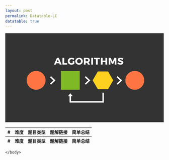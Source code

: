 ```yaml
---
layout: post
permalink: Datatable-LC
datatable: true
---
```

![](/assets/img/blogs/2100-01-01/algorithms.png)

<html lang="zh">
    <head>
        <meta charset="utf-8" />
        <title>LC DataTables</title>
        <!--样式-->
        <link rel="stylesheet" type="text/css" href="/assets/css/jquery.dataTables.css">
        <!-- jQuery -->
        <script type="text/javascript" charset="utf8" src="/assets/js/jquery.min.js"></script>
        <!-- DataTables -->
        <script type="text/javascript" charset="utf8" src="/assets/js/jquery.dataTables.js"></script>
        <script type="text/javascript">
            $(document).ready(function() {
                var payload = [
                    ["lc0001", "E", "Array", "Two Sum", "HashMap"],
                    ["lc0002", "E", "LinkedList", "Add Two Numbers", ""],
                    ["lc0003", "M", "String", "Longest Substring without Repeating Characters", "滑动窗口"],
                    ["lc0004", "M", "Array", "Median of Two Sorted Arrays", ""],
                    ["lc0005", "M", "String", "Longest Palindromic Substring", ""],
                    ["lc0006", "M", "String", "ZigZag Conversion", ""],
                    ["lc0007", "M", "Math", "Reverse Integer", ""],
                    ["lc0008", "M", "String", "String to Integer\(atoi\)", ""],
                    ["lc0009", "M", "Math", "Palindrome Number", ""],
                    ["lc0010", "M", "String", "Regular Expression Matching", ""],
                    ["lc0011", "M", "Array", "Container With Most Water", ""],
                    ["lc0012", "M", "String", "Integer to Roman", ""],
                    ["lc0013", "M", "String", "Roman to Integer", ""],
                    ["lc0014", "M", "String", "Longest Common Prefix", ""],
                    ["lc0015", "M", "Array", "3Sum", ""],
                    ["lc0016", "M", "Array", "3Sum Closest", ""],
                    ["lc0017", "M", "String", "Letter Combinations of a Phone Number", ""],
                    ["lc0018", "M", "Array", "4Sum", ""],
                    ["lc0019", "M", "LinkedList", "Remove Nth Node From End of List", ""],
                    ["lc0020", "M", "Stack", "Valid Parentheses", ""],
                    ["lc0021", "M", "LinkedList", "Merge Two Sorted Lists", ""],
                    ["lc0022", "M", "String", "Generate Parentheses", ""],
                    ["lc0023", "M", "LinkedList", "Merge k Sorted Lists", ""],
                    ["lc0024", "M", "LinkedList", "Swap Nodes in Pairs", ""],
                    ["lc0025", "M", "LinkedList", "Reverse Nodes in k-Group", ""],
                    ["lc0026", "M", "Array", "Remove Duplicates from Sorted Array", ""],
                    ["lc0027", "M", "Array", "Remove Element", ""],
                    ["lc0028", "M", "String", "Implement substr", ""],
                    ["lc0029", "M", "Bit Manipulation", "Divide Two Integers", ""],
                    ["lc0030", "M", "Two Pointers", "Substring with Concatenation of All Words", "找出字符串中所有给的words的起始index"],
                    ["lc0031", "M", "Array", "Next Permutation", ""],
                    ["lc0032", "H", "DP, Stack", "Longest Valid Parentheses", ""],
                    ["lc0033", "M", "Array", "Search in Rotated Sorted Array", ""],
                    ["lc0034", "M", "Array", "Find First and Last Position of Element in Sorted Array \(Search for a Range\)", ""],
                    ["lc0035", "M", "Array", "Search Insertion Position", ""],
                    ["lc0036", "M", "Array", "Valid Sudoku", ""],
                    ["lc0037", "M", "Backtracking", "Sudoku Solver", ""],
                    ["lc0038", "M", "String", "Count and Say", ""],
                    ["lc0039", "M", "Backtracking", "Combination Sum", ""],
                    ["lc0040", "M", "Backtracking", "Combination Sum II", ""],
                    ["lc0041", "M", "Array", "First Missing Positive", ""],
                    ["lc0042", "M", "Stack", "Trapping Rain Water", ""],
                    ["lc0043", "M", "String", "Multiply Strings", ""],
                    ["lc0044", "H", "DP", "Wildcard Matching", "二维DP"],
                    ["lc0045", "M", "DP, Greedy", "Jump Game II", ""],
                    ["lc0046", "M", "Backtracking", "Permutations", ""],
                    ["lc0047", "M", "Backtracking", "Permutations II", ""],
                    ["lc0048", "M", "Array", "Rotate Image", ""],
                    ["lc0049", "M", "String", "Group Anagrams", ""],
                    ["lc0050", "M", "Binary Search", "Power\(x, n\)", ""],
                    ["lc0051", "M", "Backtracking", "N-Queens", ""],
                    ["lc0052", "H", "Backtracking", "N-Queens II", ""],
                    ["lc0053", "M", "Array", "Maximum Subarray", ""],
                    ["lc0054", "M", "Array", "Spiral Matrix", ""],
                    ["lc0055", "M", "DP, Greedy", "Jump Game", ""],
                    ["lc0056", "M", "Sorting", "Merge Intervals", ""],
                    ["lc0057", "M", "Greedy", "Insert Interval", ""],
                    ["lc0058", "E", "String", "Length of Last Word", ""],
                    ["lc0059", "M", "Array", "Spiral Matrix II", ""],
                    ["lc0060", "H", "Math", "Permutation Sequence", ""],
                    ["lc0061", "M", "LinkedList", "Rotate List", ""],
                    ["lc0062", "M", "DP", "Unique Path", ""],
                    ["lc0063", "M", "DP", "Unique Path II", ""],
                    ["lc0064", "M", "DP", "Minimum Path Sum", ""],
                    ["lc0065", "M", "String", "Valid Number", ""],
                    ["lc0066", "M", "Array", "Plus One", ""],
                    ["lc0067", "M", "String", "Add Binary", ""],
                    ["lc0068", "H", "String", "Text Justification", "分首行末行和普通行模拟"],
                    ["lc0069", "M", "Binary Search", "Sqrt\(x\)", ""],
                    ["lc0070", "M", "DP", "Climb Stairs", ""],
                    ["lc0071", "M", "Stack", "Simplify Path", ""],
                    ["lc0072", "M", "DP", "Edit Distance", ""],
                    ["lc0073", "M", "Array", "Set Matrix Zeroes", ""],
                    ["lc0074", "M", "Array", "Search a 2D Matrix", ""],
                    ["lc0075", "M", "", "**75 Sort Colors**", ""],
                    ["lc0076", "M", "Two Pointers", "Minimum Window Substring", ""],
                    ["lc0077", "M", "Backtracking", "Combinations", ""],
                    ["lc0078", "M", "Backtracking", "Subsets", ""],
                    ["lc0079", "M", "Backtracking", "Word Search", ""],
                    ["lc0080", "M", "Array", "Remove Duplicates from Sorted Array II", "跟26比，允许元素最多出现两次"],
                    ["lc0081", "M", "Array", "Search in Rotated Sorted Array II", ""],
                    ["lc0082", "M", "LinkedList", "Remove Duplicates from Sorted List II", ""],
                    ["lc0083", "M", "LinkedList", "Remove Duplicates from Sorted List", ""],
                    ["lc0084", "M", "Array", "Largest Rectangle in Histogram", ""],
                    ["lc0085", "M", "Array", "Maximum Rectangle", ""],
                    ["lc0086", "M", "LinkedList", "Partition List", ""],
                    ["lc0087", "H", "String, DP", "Scramble String", ""],
                    ["lc0088", "M", "Array", "Merge Sorted Array", ""],
                    ["lc0089", "M", "Backtracking", "Gray Code", ""],
                    ["lc0090", "M", "Backtracking", "Subsets II", ""],
                    ["lc0091", "M", "DP", "Decode Ways", ""],
                    ["lc0092", "M", "LinkedList", "Reverse Linked List II", ""],
                    ["lc0093", "M", "Backtracking", "Restore IP Addresses", ""],
                    ["lc0094", "M", "Tree", "Binary Tree Inorder Traversal", ""],
                    ["lc0095", "M", "Tree", "Unique Binary Search Trees II", ""],
                    ["lc0096", "M", "DP, Tree", "Unique Binary Search Trees", "卡塔兰数的DP，两半截相乘的累加"],
                    ["lc0097", "M", "String, DP", "Interleaving String", ""],
                    ["lc0098", "M", "DFS, Tree", "Validate Binary Search Tree", ""],
                    ["lc0099", "M", "Tree", "Recover Binary Search Tree", ""],
                    ["lc0100", "M", "Tree", "Same Tree", ""],
                    ["lc0101", "M", "Tree", "Symmetric Tree", ""],
                    ["lc0102", "M", "Tree", "Binary Tree Level Order Traversal", ""],
                    ["lc0103", "M", "Tree", "Binary Tree Zigzag Level Order Traversal", ""],
                    ["lc0104", "M", "Tree", "Maximum Depth of Binary Tree", ""],
                    ["lc0105", "M", "Tree", "Construct Binary Tree from Preorder and Inorder Traversal", ""],
                    ["lc0106", "M", "Tree", "Construct Binary Tree from Inorder and Postorder Traversal", ""],
                    ["lc0107", "M", "Tree", "Binary Tree Level Order Traversal II", ""],
                    ["lc0108", "M", "Tree", "Convert Sorted Array to Binary Search Tree", ""],
                    ["lc0109", "M", "Tree", "Convert Sorted List to Binary Search Tree", ""],
                    ["lc0110", "M", "Tree", "Balanced Binary Tree", ""],
                    ["lc0111", "M", "Tree", "Minimum Depth of Binary Tree", ""],
                    ["lc0112", "M", "Tree", "Path Sum ", ""],
                    ["lc0113", "M", "Tree", "Path Sum II", ""],
                    ["lc0114", "M", "Tree", "Flatten Binary Tree to Linked List", ""],
                    ["lc0115", "H", "DP", "Distinct Subsequences", ""],
                    ["lc0116", "M", "Tree", "Populating Next Right Pointers in Each Node", "完美二叉树"],
                    ["lc0117", "M", "Tree", "Populating Next Right Pointers in Each Node II", "不一定是完美二叉树"],
                    ["lc0118", "M", "Array", "Pascal's Triangle", ""],
                    ["lc0119", "M", "Array", "Pascal's Triangle II", ""],
                    ["lc0120", "M", "DP", "Triangle", ""],
                    ["lc0121", "M", "DP", "Best Time to Buy and Sell Stock", ""],
                    ["lc0122", "M", "DP", "Best Time to Buy and Sell Stock II", "维护两个变量，一个买一个卖，比较谁大"],
                    ["lc0123", "M", "DP", "Best Time to Buy and Sell Stock III", ""],
                    ["lc0124", "M", "Tree", "Binary Tree Maximum Path Sum", "任意起始和终止位置"],
                    ["lc0125", "M", "Two Pointers", "Valid Palindrome", ""],
                    ["lc0126", "H", "BFS", "Word Ladder II", "单向或双向BFS"],
                    ["lc0127", "M", "BFS", "Word Ladder", ""],
                    ["lc0128", "M", "Array", "Longest Consecutive Sequence", ""],
                    ["lc0129", "M", "Tree", "Sum Root to Leaf Numbers", "正常前序"],
                    ["lc0130", "M", "DFS", "Surrounded Regions", ""],
                    ["lc0131", "M", "DP", "Palindrome Partitioning", ""],
                    ["lc0132", "M", "DP", "Palindrome Partitioning II", ""],
                    ["lc0133", "M", "Graph", "Clone Graph", ""],
                    ["lc0134", "M", "Greedy", "Gas Station", ""],
                    ["lc0135", "M", "Greedy", "Candy", ""],
                    ["lc0136", "M", "Bit Manipulation", "Single Number", ""],
                    ["lc0137", "M", "Bit Manipulation", "Single Number II", ""],
                    ["lc0138", "M", "LinkedList", "Copy List with Random Pointer", ""],
                    ["lc0139", "M", "DP", "Word Break", ""],
                    ["lc0140", "M", "DP", "Word Break II", ""],
                    ["lc0141", "M", "LinkedList", "Linked List Cycle", ""],
                    ["lc0142", "M", "LinkedList", "Linked List Cycle II", ""],
                    ["lc0143", "M", "LinkedList", "Reorder List", ""],
                    ["lc0144", "M", "Tree", "Binary Tree Preorder Traversal", ""],
                    ["lc0145", "M", "Tree", "Binary Tree Postorder Traversal", ""],
                    ["lc0146", "M", "Design", "LRU Cache", "1. Hashmap + Double Linkedlist 2. LinkedHashMap"],
                    ["lc0147", "M", "LinkedList", "Insertion Sort List", ""],
                    ["lc0148", "M", "LinkedList", "Sort List", ""],
                    ["lc0149", "H", "Math", "Max Point On a Line", ""],
                    ["lc0150", "M", "Stack", "Evaluate Reverse Polish Notation", ""],
                    ["lc0151", "M", "String", "Reverse Words in a String", ""],
                    ["lc0152", "M", "Array", "Maximum Product Subarray", ""],
                    ["lc0153", "M", "Array", "Find Minimum in Rotated Sorted Array", ""],
                    ["lc0154", "M", "Array", "Find Minimum in Rotated Sorted Array II", ""],
                    ["lc0155", "M", "Stack", "Min Stack", ""],
                    ["lc0156", "M", "Tree", "Binary Tree Upside Down", ""],
                    ["lc0157", "E", "Design", "Read N Characters Given Read4", ""],
                    ["lc0158", "H", "Design", "Read N Characters Given Read4 II - Call multiple times", ""],
                    ["lc0159", "M", "Two Pointers", "Longest Substring with At Most Two Distinct Characters", ""],
                    ["lc0160", "M", "LinkedList", "Intersection of Two Linked Lists", ""],
                    ["lc0161", "M", "String", "One Edit Distance", ""],
                    ["lc0162", "M", "Array", "Find Peak Element", ""],
                    ["lc0163", "E", "Array", "Missing Ranges", ""],
                    ["lc0164", "M", "Array", "Maximum Gap", "非排序数组两个相近元素的最大差值，桶排序"],
                    ["lc0165", "M", "String", "Compare Version Number", ""],
                    ["lc0166", "M", "Math, String", "Fraction to Recurring Decimal", ""],
                    ["lc0167", "M", "Array", "2Sum II - Input Array is Sorted", ""],
                    ["lc0168", "E", "String", "Excel Sheet Column Title", ""],
                    ["lc0169", "M", "Array", "Majority Element", ""],
                    ["lc0170", "M", "Array", "2Sum III - Data Structure Design", ""],
                    ["lc0171", "M", "Math", "Excel Sheet Column Number", ""],
                    ["lc0172", "M", "Math", "Factorial Trailing Zeros", ""],
                    ["lc0173", "M", "Tree", "Binary Search Tree Iterator", ""],
                    ["lc0174", "H", "DFS", "Dungeon Game", ""],
                    ["lc0175", "E", "SQL", "Combine Two Tables", ""],
                    ["lc0176", "M", "SQL", "Second Highest Salary", ""],
                    ["lc0177", "M", "SQL", "Nth Highest Salary", ""],
                    ["lc0178", "M", "SQL", "Rank Score", ""],
                    ["lc0179", "M", "String, Greedy", "Largest Number", "给一正整数数组，拼接出最大的数字"],
                    ["lc0180", "M", "SQL", "Consecutive Numbers", ""],
                    ["lc0181", "E", "SQL", "Employees Earning More Than Their Managers", ""],
                    ["lc0182", "E", "SQL", "Duplicate Emails", ""],
                    ["lc0183", "E", "SQL", "Customers Who Never Order", ""],
                    ["lc0184", "M", "SQL", "Department Highest Salary", ""],
                    ["lc0185", "H", "SQL", "Department Top 3 Salaries", ""],
                    ["lc0186", "M", "String", "Reverse Words in a String II", ""],
                    ["lc0187", "H", "Bit Manipulation", "Repeated DNA Sequence", ""],
                    ["lc0188", "M", "DP", "Best Time to Buy and Sell Stock IV", ""],
                    ["lc0189", "M", "Array", "Rotate Array", ""],
                    ["lc0190", "M", "Bit Manipulation", "Reverse Bits", ""],
                    ["lc0191", "M", "Bit Manipulation", "Number of 1 Bits", ""],
                    ["lc0192", "M", "Shell", "Word Frequency", ""],
                    ["lc0193", "E", "Shell", "Valid Phone Numbers", ""],
                    ["lc0194", "M", "Shell", "Transpose File", ""],
                    ["lc0195", "E", "Shell", "Tenth Line", ""],
                    ["lc0196", "E", "SQL", "Delete Duplicate Emails", ""],
                    ["lc0197", "E", "SQL", "Rising Temperature\n", ""],
                    ["lc0198", "M", "DP", "House Robber", ""],
                    ["lc0199", "M", "Tree, BFS", "Binary Tree Right Side View", ""],
                    ["lc0200", "M", "DFS, BFS, Union Find", "Number of Islands", ""],
                    ["lc0201", "M", "Bit Manipulation", "Bitwise AND of Numbers Range", ""],
                    ["lc0202", "M", "Hashtable", "Happy Number", ""],
                    ["lc0203", "M", "LinkedList", "Remove Linked List Elements", ""],
                    ["lc0204", "M", "Math", "Count Primes", ""],
                    ["lc0205", "M", "Hashtable", "Isomorphic Strings", ""],
                    ["lc0206", "M", "LinkedList", "Reverse Linked List", ""],
                    ["lc0207", "M", "Graph", "Course Schedule", ""],
                    ["lc0208", "M", "Trie", "Implement Trie \(Prefix Tree\)", ""],
                    ["lc0209", "M", "Sliding Window", "Minimize Size SubArray Sum", ""],
                    ["lc0210", "M", "Graph", "Course Schedule II", ""],
                    ["lc0211", "M", "Trie", "Design Add and Search Words Data Structure", ""],
                    ["lc0212", "M", "Trie", "Word Search II", ""],
                    ["lc0213", "M", "DP", "House Robber II", ""],
                    ["lc0214", "H", "String", "Shortest Palindrome", "添加字符使原字符是回文"],
                    ["lc0215", "M", "Divide and Conquer", "Kth Largest Element in an Array", ""],
                    ["lc0217", "E", "Array", "Contains Duplicate", ""],
                    ["lc0218", "M", "Sweep Line", "The Skyline Problem", ""],
                    ["lc0219", "M", "Array", "Contains Duplicate II", ""],
                    ["lc0221", "M", "DP", "Maximal Square", "01矩阵中找1组成的最大正方形"],
                    ["lc0222", "M", "Tree", "Count Complete Tree Nodes", ""],
                    ["lc0223", "M", "Math", "Rectangle Area", ""],
                    ["lc0224", "M", "Stack", "Basic Calculator", "只有加减和括号"],
                    ["lc0225", "M", "Queue", "Implement Stack using Queues", ""],
                    ["lc0226", "M", "Tree", "Invert Binary Tree", ""],
                    ["lc0227", "M", "String", "Basic Calculator II", "有加减乘除但没括号"],
                    ["lc0228", "M", "Array", "Summary Ranges", ""],
                    ["lc0229", "M", "Array", "Majority Element II", ""],
                    ["lc0230", "M", "Tree", "Kth Smallest Element in BST", ""],
                    ["lc0231", "M", "Bit Manipulation", "Power of Two", ""],
                    ["lc0232", "M", "Stack", "Implement Queue using Stacks", ""],
                    ["lc0233", "H", "Math", "Number of Digit One", ""],
                    ["lc0234", "M", "LinkedList", "Palindrome Linked List", ""],
                    ["lc0235", "M", "Tree", "Lowest Common Ancestor of a Binary Search Tree", ""],
                    ["lc0236", "M", "Tree", "Lowest Common Ancestor of Binary Tree", ""],
                    ["lc0237", "E", "LinkedList", "Delete Note in a Linked List", ""],
                    ["lc0238", "M", "Array", "Product of Array Except Self", ""],
                    ["lc0239", "M", "Heap", "Sliding Window Maximum", ""],
                    ["lc0240", "M", "Array", "Search a 2D Matrix II", ""],
                    ["lc0241", "M", "Divide and Conquer", "Different Ways to Add Parentheses", ""],
                    ["lc0242", "M", "Hashtable", "Valid Anagram", ""],
                    ["lc0243", "E", "Hashtable", "Shortest Word Distance", ""],
                    ["lc0244", "M", "Hashtable", "Shortest Word Distance II $", ""],
                    ["lc0250", "M", "Tree", "Count Univalue Subtrees", ""],
                    ["lc0251", "M", "Design", "Flatten 2D Vector", ""],
                    ["lc0252", "M", "", "Meeting Rooms", ""],
                    ["lc0253", "M", "", "Meeting Rooms II", ""],
                    ["lc0256", "M", "DP", "Paint House", "三种颜色，求最小价格"],
                    ["lc0257", "M", "Tree", "Binary Tree Paths", ""],
                    ["lc0258", "M", "Math", "Add Digits", ""],
                    ["lc0259", "M", "Array", "3Sum Smaller", ""],
                    ["lc0260", "M", "Bit Manipulation", "Single Number III", ""],
                    ["lc0261", "M", "DFS, BFS, UF", "Graph Valid Tree Medium", "判断图是不是树"],
                    ["lc0263", "M", "Math", "Ugly Number", ""],
                    ["lc0264", "M", "Math", "Ugly Number II", ""],
                    ["lc0265", "H", "DP", "Paint House II", "k种颜色，求最小价格"],
                    ["lc0266", "E", "String", "Palindrome Permutation", ""],
                    ["lc0268", "M", "Bit Manipulation", "Missing Number", "1到n之间，非排序，缺失的数"],
                    ["lc0269", "M", "Graph", "Alien Dictionary", ""],
                    ["lc0270", "E", "Tree", "Closest Binary Search Tree Value", ""],
                    ["lc0271", "M", "String", "Encode and Decode Strings", ""],
                    ["lc0272", "M", "Tree", "Closest Binary Search Tree Value II", ""],
                    ["lc0273", "M", "String", "Integer to English Words", ""],
                    ["lc0274", "M", "", "H-Index", ""],
                    ["lc0275", "M", "", "H-Index II", ""],
                    ["lc0277", "M", "Graph", "Find the Celebrity", ""],
                    ["lc0278", "E", "Binary Search", "First Bad Version", ""],
                    ["lc0279", "M", "DP", "Perfect Squares", ""],
                    ["lc0280", "M", "", "**280 Wiggle Sort**", ""],
                    ["lc0282", "M", "Backtracking", "Expression Add Operators", ""],
                    ["lc0283", "M", "Array", "Move Zeroes", ""],
                    ["lc0284", "M", "Design", "Peeking Iterator", ""],
                    ["lc0285", "M", "Tree", "Inorder Successor in BST", "这道题输入是root，510则是给个node"],
                    ["lc0287", "M", "Array", "Find the Duplicate Number", ""],
                    ["lc0289", "M", "Array", "Game of Life", ""],
                    ["lc0290", "M", "Hashtable", "Word Pattern", ""],
                    ["lc0295", "M", "Heap", "Find Median from Data Stream", ""],
                    ["lc0296", "H", "BFS", "Best Meeting Point", "选择排序"],
                    ["lc0297", "M", "Tree", "Serialize and Deserialize Binary Tree", ""],
                    ["lc0298", "M", "Tree", "Binary Tree Longest Consecutive Sequence", ""],
                    ["lc0299", "M", "Hashtable", "Bulls and Cows", ""],
                    ["lc0300", "M", "DP", "Longest Increasing Subsequence", ""],
                    ["lc0301", "M", "BFS", "Remove Invalid Parentheses", ""],
                    ["lc0303", "M", "Design", "Range Sum Query - Immutable", "prefix sum"],
                    ["lc0304", "M", "DP, Design", "Range Sum Query 2D - Immutable", "DP + prefix sum"],
                    ["lc0305", "M", "DFS", "Number of Islands II", ""],
                    ["lc0306", "M", "Backtracking", "Additive Number", ""],
                    ["lc0307", "M", "Design", "Range Sum Query - Mutable", ""],
                    ["lc0308", "H", "Design", "Range Sum Query 2D - Mutable", "线段树, Binary Indexed Tree"],
                    ["lc0309", "M", "DP", "Best Time to Buy and Sell Stock with Cooldown", ""],
                    ["lc0310", "M", "Tree", "Minimum Height Trees", "BFS"],
                    ["lc0311", "M", "Array", "Sparse Matrix Multiplication", "两个稀疏矩阵相乘"],
                    ["lc0312", "M", "DP", "Burst Balloons", ""],
                    ["lc0313", "M", "Math", "Super Ugly Number", ""],
                    ["lc0314", "M", "Tree", "Binary Tree Vertical Order Traversal $", "BFS"],
                    ["lc0315", "M", "Segment Tree", "Count of Smaller Numbers After Self", ""],
                    ["lc0316", "M", "String", "Remove Duplicate Letters", ""],
                    ["lc0317", "H", "BFS", "Remove Duplicate Letters", "每栋楼做BFS"],
                    ["lc0318", "M", "Array, Bit Manipulation", "Maximum Product of Word Lengths", ""],
                    ["lc0319", "M", "Math", "Bulb Switcher", ""],
                    ["lc0322", "M", "DP", "Coin Change", ""],
                    ["lc0323", "M", "DFS", "Number of Connected Components in an Undirected Graph", ""],
                    ["lc0325", "M", "Hashtable", "Maximum Size Subarray Sum Equals k", ""],
                    ["lc0328", "M", "LinkedList", "Odd Even Linked List", ""],
                    ["lc0329", "M", "DP", "Longest Increasing Path in a Matrix", ""],
                    ["lc0332", "H", "DFS", "Reconstruct Itinerary", ""],
                    ["lc0336", "M", "Hashtable", "Palindrome Pairs", ""],
                    ["lc0337", "M", "Tree, DFS", "House Robber III", "二叉树的抢劫房子，root是入口"],
                    ["lc0338", "M", "DP", "Counting Bits", ""],
                    ["lc0339", "M", "DFS", "Nested List Weight Sum", ""],
                    ["lc0340", "M", "Hashtable", "Longest Substring with At Most K Distinct Characters", "Sliding Window"],
                    ["lc0341", "M", "Stack", "Flatten Nested List Iterator", ""],
                    ["lc0343", "M", "DP", "Integer Break", ""],
                    ["lc0344", "M", "String", "Reverse String", ""],
                    ["lc0345", "M", "String", "Reverse Vowels of a String", ""],
                    ["lc0346", "M", "Queue", "Moving Average from Data Stream", ""],
                    ["lc0347", "M", "Hashtable", "Top K Frequent Elements", ""],
                    ["lc0348", "M", "Design", "Design Tic-Tac-Toe", ""],
                    ["lc0349", "M", "Hashtable", "Intersection of Two Arrays", ""],
                    ["lc0350", "M", "Hashtable", "Intersection of Two Arrays II", ""],
                    ["lc0352", "H", "Hashtable", "Data Stream as Disjoint Intervals", ""],
                    ["lc0355", "M", "Design", "Design Twitter", ""],
                    ["lc0358", "H", "String, Greedy", "Rearrange String k Distance Apart", ""],
                    ["lc0359", "E", "Design", "Logger Rate Limiter", ""],
                    ["lc0362", "M", "Design", "Design Hit Counter", ""],
                    ["lc0366", "M", "Tree", "Find Leaves of Binary Tree", ""],
                    ["lc0368", "M", "DP", "Largest Divisible Subset", ""],
                    ["lc0369", "M", "LinkedList", "Plus One Linked List", ""],
                    ["lc0371", "M", "Bit Manipulation", "Sum of Two Integers", ""],
                    ["lc0373", "M", "Heap", "Find K Pairs with Smallest Sums", "两个数组中各挑一个数字，找出k对最小的"],
                    ["lc0374", "E", "Binary Search", "Guess Number Higher or Lower", ""],
                    ["lc0376", "M", "DP， Greedy", "Wiggle Subsequence", ""],
                    ["lc0377", "M", "Backtracking", "Combination Sum IV", ""],
                    ["lc0378", "M", "Binary Search", "Kth Smallest Element in a Sorted Matrix", ""],
                    ["lc0380", "M", "Design", "Insert Delete GetRandom O\(1\)", ""],
                    ["lc0383", "M", "String", "Ransom Note", ""],
                    ["lc0384", "M", "Design", "Shuffle an Array", "Math.random()"],
                    ["lc0386", "M", "DFS", "Lexicographical Numbers", ""],
                    ["lc0387", "M", "String", "First Unique Character in a String", ""],
                    ["lc0389", "M", "Hashtable", "Find the Difference", ""],
                    ["lc0390", "M", "Recursion, Math", "Elimination Game", ""],
                    ["lc0392", "M", "DP", "Is Subsequence", ""],
                    ["lc0394", "M", "Recursion", "Decode String", ""],
                    ["lc0395", "M", "Recursion, Hashtable", "Longest Substring with At Least K Repeating Characters", ""],
                    ["lc0397", "M", "Recursion", "Integer Replacement", ""],
                    ["lc0398", "M", "Array", "Random Pick Index", ""],
                    ["lc0399", "M", "UF", "Evaluate Division", ""],
                    ["lc0402", "M", "Stack", "Remove k Digits", ""],
                    ["lc0403", "H", "DP", "Frog Jump", ""],
                    ["lc0404", "E", "Tree", "Sum of Left Leaves", "如何判断左叶子，传递参数或判断两层"],
                    ["lc0406", "M", "Greedy", "Queue Reconstruction by Height", ""],
                    ["lc0407", "M", "Stack", "Trapping Rain Water II", ""],
                    ["lc0409", "M", "Hashtable", "Longest Palindrome", ""],
                    ["lc0412", "E", "Array", "Fizz Buzz", ""],
                    ["lc0413", "M", "DP", "Arithmetic Slices", ""],
                    ["lc0415", "E", "String", "Add Strings", "非负，从后向前"],
                    ["lc0416", "M", "DP", "Partition Equal Subset Sum", ""],
                    ["lc0417", "M", "BFS, DFS", "Pacific Atlantic Water Flow", ""],
                    ["lc0420", "H", "String", "Partition Equal Subset Sum", ""],
                    ["lc0424", "M", "String", "Longest Repeating Character Replacement", ""],
                    ["lc0426", "M", "Tree", "Convert Binary Search Tree to Sorted Doubly Linked List", ""],
                    ["lc0427", "M", "DFS", "Construct Quad Tree", ""],
                    ["lc0428", "H", "DFS, BFS", "Serialize and Deserialize N-ary Tree", ""],
                    ["lc0429", "M", "Tree, BFS", "N-ary Tree Level Order Traversal", ""],
                    ["lc0430", "M", "DFS", "Flatten a Multilevel Doubly Linked List", ""],
                    ["lc0433", "M", "BFS", "Minimum Genetic Mutation", ""],
                    ["lc0436", "M", "Sweep Line", "Find Right Interval", ""],
                    ["lc0437", "M", "Tree", "Path Sum III", "不必非是root开始到leaf结束，只要向下的路径就行，树的preSum"],
                    ["lc0438", "M", "String", "Find All Anagrams in a String", ""],
                    ["lc0440", "H", "Trie", "K-th Smallest in Lexicographical Order", "二元树"],
                    ["lc0441", "E", "Array", "Arranging Coins", "Binary Search"],
                    ["lc0442", "M", "Array", "Find All Duplicates in an Array", ""],
                    ["lc0443", "M", "String", "String Compression", ""],
                    ["lc0445", "M", "LinkedList", "Add Two Numbers II", ""],
                    ["lc0447", "M", "Hashtable", "Number of Boomerangs", ""],
                    ["lc0448", "M", "Array", "Find All Numbers Disappeared in an Array", ""],
                    ["lc0449", "M", "Tree", "Serialize and Deserialize BST", ""],
                    ["lc0450", "M", "Tree", "Delete Node in a BST", ""],
                    ["lc0451", "M", "Sorting", "Sort Characters By Frequency", ""],
                    ["lc0452", "M", "Greedy", "Minimum Number of Arrows to Burst Balloons", ""],
                    ["lc0453", "M", "Math", "Minimum Moves to Equal Array Elements", ""],
                    ["lc0455", "M", "Greedy", "Assign Cookies", ""],
                    ["lc0456", "M", "Array, Stack", "132 Pattern", "判断是否有i < j < k and nums[i] < nums[k] < nums[j]的subsequence"],
                    ["lc0460", "H", "Design", "LFU", ""],
                    ["lc0461", "M", "Bit Manipulation", "Hamming Distance", ""],
                    ["lc0462", "M", "Sorting", "Minimum Moves to Equal Array Elements II", ""],
                    ["lc0463", "M", "Hashtable", "Island Perimeter", ""],
                    ["lc0468", "M", "String", "Validate IP Address", ""],
                    ["lc0472", "H", "DFS", "Concatenated Words", "Trie + DFS"],
                    ["lc0473", "M", "DFS", "Matchsticks to Square", ""],
                    ["lc0483", "H", "Math", "Smallest Good Base", ""],
                    ["lc0488", "M", "DFS", "Zuma Game", "DFS+剪枝，A星"],
                    ["lc0489", "H", "DFS", "Robot Room Cleaner", ""],
                    ["lc0490", "M", "BFS", "The Maze", ""],
                    ["lc0494", "M", "DP", "Target Sum", "数组中非负整数组合加减符号使其等于目标数"],
                    ["lc0493", "H", "Array", "Reverse Pairs", "Merge Sort"],
                    ["lc0498", "M", "Array", "Diagonal Traverse", "矩阵左上右下再右下左上的对角线遍历"],
                    ["lc0499", "H", "BFS", "The Maze III", ""],
                    ["lc0500", "M", "Hashtable", "Keyboard Row", ""],
                    ["lc0503", "M", "Array", "Next Greater Element II", ""],
                    ["lc0505", "M", "BFS", "The Maze II", ""],
                    ["lc0508", "M", "Tree", "Most Frequent Subtree Sum", ""],
                    ["lc0509", "E", "DP", "Fibonacci Number", ""],
                    ["lc0510", "M", "Tree", "Inorder Successor in BST II", "跟285比，这个只给一个node不知道root"],
                    ["lc0513", "M", "Tree", "Find Bottom Left Tree Value", ""],
                    ["lc0516", "M", "DP", "Longest Palindromic Subsequence", ""],
                    ["lc0518", "M", "DP", "Coin Change 2", ""],
                    ["lc0523", "M", "Array", "Continuous Subarray Sum", ""],
                    ["lc0524", "M", "Two Pointers", "Longest Word in Dictionary through Deleting", ""],
                    ["lc0525", "M", "Hashtable", "Contiguous Array", ""],
                    ["lc0528", "M", "Array", "Random Pick with Weight", ""],
                    ["lc0529", "M", "Array", "Minesweeper", "扫雷模拟"],
                    ["lc0532", "M", "Array, Hashtable", "K-diff Pairs in an Array", ""],
                    ["lc0535", "M", "Hashtable", "Encode and Decode TinyURL", ""],
                    ["lc0538", "M", "Tree", "Convert BST to Greater Tree", ""],
                    ["lc0540", "M", "Binary Search", "Single Element in a Sorted Array", ""],
                    ["lc0542", "M", "Array", "01 Matrix", "返回每个元素距离最近的0的距离BFS DP"],
                    ["lc0543", "M", "Tree", "Diameter of Binary Tree", ""],
                    ["lc0545", "M", "DFS, Tree", "Boundary of Binary Tree", ""],
                    ["lc0547", "H", "Design", "Friend Circles / Number of Provinces", ""],
                    ["lc0554", "M", "Hashtable", "Brick Wall", ""],
                    ["lc0556", "M", "Math, Two Pointers", "Next Greater Element III", ""],
                    ["lc0557", "M", "String", "Reverse Words in a String III", ""],
                    ["lc0560", "M", "Array", "Subarray Sum Equals K", ""],
                    ["lc0561", "M", "Array", "Array Partition I", ""],
                    ["lc0563", "M", "Tree", "Binary Tree Tilt", ""],
                    ["lc0568", "H", "DP", "Maximum Vacation Days", ""],
                    ["lc0572", "E", "Tree", "Subtree of Another Tree", ""],
                    ["lc0581", "M", "Array", "Shortest Unsorted Continuous Subarray", ""],
                    ["lc0582", "M", "Hashtable", "Kill Process", "BFS DFS"],
                    ["lc0585", "M", "SQL", "Investments in 2016", ""],
                    ["lc0588", "H", "Design", "Design In-Memory File System", ""],
                    ["lc0589", "E", "Tree", "N-ary Tree Preorder Traversal", ""],
                    ["lc0605", "M", "Array", "Can Place Flowers", ""],
                    ["lc0608", "M", "SQL", "Tree Node", ""],
                    ["lc0611", "M", "Array", "Valid Triangle Number", ""],
                    ["lc0617", "M", "Tree", "Merge Two Binary Tree", ""],
                    ["lc0621", "M", "Queue", "Task Scheduler", ""],
                    ["lc0622", "M", "Design", "Design Circular Queue", ""],
                    ["lc0628", "M", "Array", "Maximum Product of Three Numbers", ""],
                    ["lc0630", "H", "Sorting", "Course Schedule III", ""],
                    ["lc0635", "M", "Design", "Design Log Storage System", "HashMap"],
                    ["lc0636", "M", "Stack", "Exclusive Time of Functions", ""],
                    ["lc0639", "H", "Recursion", "Decode Ways II", "跟91比多了个星号"],
                    ["lc0642", "M", "Design", "Design Search Autocomplete System", ""],
                    ["lc0645", "M", "Hashtable", "Set Mismatch", ""],
                    ["lc0647", "M", "DP", "Palindromic Substrings", ""],
                    ["lc0652", "M", "Tree", "Find Duplicate Subtrees", ""],
                    ["lc0653", "M", "Tree", "2Sum - Input is a BST", ""],
                    ["lc0654", "M", "Tree", "Maximum Binary Tree", ""],
                    ["lc0657", "M", "String", "Judge Route Cycle", ""],
                    ["lc0658", "M", "Array", "Find K Closest Elements", ""],
                    ["lc0662", "M", "Tree", "Maximum Width of Binary Tree", ""],
                    ["lc0669", "M", "Tree", "Trim a Binary Search Tree", ""],
                    ["lc0674", "M", "DP", "Longest Continuous Increasing Subsequence", ""],
                    ["lc0678", "H", "Stacks", "Valid Parenthesis String", "跟20比，星号可以代表左括号或右括号"],
                    ["lc0679", "H", "Recursion", "24 Game", ""],
                    ["lc0680", "E", "Two Pointers", "Valid Palindrome II", "可以删掉一个字符的情况下判断回文，不一致的时候尝试删两边"],
                    ["lc0688", "M", "DP", "Knight Probability in Chessboard", ""],
                    ["lc0689", "H", "DP", "Maximum Sum of 3 Non-Overlapping Subarrays", "找出一个整数数组中，三个不重叠子数组的起点index集合，每个子数组长度为k，使得三个子数组相加的和最大，有多个就按照三个组合的字典序由小到大返回"],
                    ["lc0691", "H", "DP", "Stickers to Spell Word", "背包问题变形"],
                    ["lc0692", "M", "PQ, Quick Select", "Top K Frequent Words", ""],
                    ["lc0694", "M", "DFS, BFS, UF", "Number of Distinct Islands", ""],
                    ["lc0695", "M", "Array", "Max Area of Island", ""],
                    ["lc0697", "M", "Array", "Degree of an Array", ""],
                    ["lc0698", "M", "DP", "Partition to K Equal Sum Subsets", ""],
                    ["lc0702", "M", "Binary Search", "Search in a Sorted Array of Unknown Size", ""],
                    ["lc0703", "M", "Heap", "Kth Largest Element in a Stream", ""],
                    ["lc0704", "M", "Binary Search", "Binary Search", ""],
                    ["lc0705", "E", "Design", "Design HashSet", ""],
                    ["lc0706", "M", "Design", "Design HashMap", "Array取模模拟或者链地址法"],
                    ["lc0707", "M", "LinkedList", "Design Linked List", ""],
                    ["lc0708", "M", "LinkedList", "Insert into a Sorted Circular Linked List", ""],
                    ["lc0713", "M", "Array", "Subarray Product Less Than K", "双指针"],
                    ["lc0714", "M", "DP", "Best Time to Buy and Sell Stock with Transaction Fee", ""],
                    ["lc0716", "E", "Stack", "Max Stack", ""],
                    ["lc0718", "M", "DP", "Maximum Length of Repeated Subarray", "两个整数数组中的最长的子数组"],
                    ["lc0717", "M", "Array", "1-bit and 2-bit Characters", ""],
                    ["lc0721", "M", "DFS", "Accounts Merge", ""],
                    ["lc0722", "M", "String", "Remove Comments ", ""],
                    ["lc0723", "M", "Two Pointers", "Candy Crush", ""],
                    ["lc0724", "E", "Array", "Find Pivot Index", "左右两边和相同的元素下标"],
                    ["lc0726", "H", "Hashtable", "Number of Atoms", "排序"],
                    ["lc0727", "M", "DP", "Minimum Window Subsequence", ""],
                    ["lc0731", "M", "Hashtable", "My Calendar II", "TreeMap"],
                    ["lc0733", "E", "DFS", "Flood Fill", ""],
                    ["lc0735", "M", "Stack", "Asteroid Collision", ""],
                    ["lc0739", "M", "Stack", "Daily Temperatures", "Deque"],
                    ["lc0740", "M", "DP", "Delete and Earn", "按照规律删除获得分数最高"],
                    ["lc0743", "M", "Graph", "Network Delay Time", ""],
                    ["lc0746", "E", "DP", "Min Cost Climbing Stairs", ""],
                    ["lc0760", "M", "Hashtable", "Find Anagram Mappings", ""],
                    ["lc0761", "H", "Recursion", "Special Binary String", "quick sort"],
                    ["lc0767", "M", "Greedy", "Reorganize String", "重排字符让字符串相邻字符不一样，插空"],
                    ["lc0768", "H", "Array, Stack", "Max Chunks to Make Sorted II", "跟769比，可为任何数"],
                    ["lc0769", "M", "Array", "Max Chunks to Make Sorted", "跟768比，为1到array长度的数"],
                    ["lc0770", "H", "Stack", "Basic Calculator IV", "多项式或两个栈"],
                    ["lc0771", "M", "Hashtable", "Jewels and Stones", ""],
                    ["lc0772", "H", "Stack", "Basic Calculator III", "加减乘除和括号，两个stack"],
                    ["lc0776", "M", "Tree", "Split BST", ""],
                    ["lc0779", "M", "Recursion", "K-th Symbol in Grammar", ""],
                    ["lc0780", "H", "Math", "Reaching Points", "反方向辗转相减"],
                    ["lc0785", "M", "BFS, DFS, Union Find", "Is Graph Bipartite", ""],
                    ["lc0787", "M", "Graph", "Cheapest Flights Within K Stops", "Dijkstra"],
                    ["lc0794", "M", "Hashtable", "Valid Tic-Tac-Toe State", ""],
                    ["lc0797", "M", "Backtracking", "All Paths From Source to Target", ""],
                    ["lc0804", "M", "String", "Unique Morse Code Words", ""],
                    ["lc0811", "M", "Hashtable", "Subdomain Visit Count", ""],
                    ["lc0814", "M", "Tree", "Binary Tree Pruning", ""],
                    ["lc0819", "M", "String", "Most Common Word", ""],
                    ["lc0829", "H", "Math", "Consecutive Numbers Sum", "等差数列公式, log(n)"],
                    ["lc0831", "M", "String", "Masking Personal Information", "直接模拟"],
                    ["lc0833", "M", "String", "Find And Replace in String", "用新的若干长度字母组替换原来的字母组"],
                    ["lc0836", "E", "Math", "Rectangle Overlap", ""],
                    ["lc0838", "M", "Two Pointers, DP", "Push Dominoes", ""],
                    ["lc0842", "M", "Backtracking", "Split Array into Fibonacci Sequence", ""],
                    ["lc0844", "E", "String, Stack", "Backspace String Compare", ""],
                    ["lc0846", "M", "Hashtable", "Hand of Straights", ""],
                    ["lc0847", "H", "BFS", "Shortest Path Visiting All Nodes", ""],
                    ["lc0860", "M", "Greedy", "Lemonade Change", ""],
                    ["lc0863", "M", "Tree", "All Nodes Distance K in Binary Tree", ""],
                    ["lc0868", "E", "Bit Manipulation", "Binary Gap", ""],
                    ["lc0876", "E", "LinkedList", "Middle of the Linked List", ""],
                    ["lc0886", "M", "Graph", "Possible Bipartition", ""],
                    ["lc0887", "H", "DP", "Super Egg Drop", ""],
                    ["lc0889", "M", "Tree", "Construct Binary from Preorder and Postorder Traversal", ""],
                    ["lc0895", "H", "Design", "Maximum Frequency Stack", ""],
                    ["lc0896", "E", "Array", "Monotonic Array", "判断数组是单调递增或递减"],
                    ["lc0901", "M", "Stack", "Online Stock Span", "单调栈，类似739"],
                    ["lc0904", "M", "Two Pointers", "Fruits Into Basket", ""],
                    ["lc0912", "M", "Sort", "Sort Array", ""],
                    ["lc0915", "M", "Array", "Partition Array into Disjoint Intervals", ""],
                    ["lc0917", "E", "String", "Reverse Only Letters", ""],
                    ["lc0918", "M", "DP", "Maximum Sum Circular Subarray", ""],
                    ["lc0921", "M", "String, Stack", "Minimum Add to Make Parentheses Valid", "栈或者计数"],
                    ["lc0929", "M", "String", "Unique Email Address", ""],
                    ["lc0931", "M", "DP", "Minimum Falling Path Sum", "二维DP"],
                    ["lc0934", "M", "Array", "Shortest Bridge", "同时用DFS+BFS"],
                    ["lc0935", "M", "DP", "Knight Dialer", ""],
                    ["lc0939", "M", "Math", "Minimum Area Rectangle", "给一组点的坐标组成最小的矩形"],
                    ["lc0945", "M", "Sort", "Minimum Increment to Make Array Unique", ""],
                    ["lc0946", "M", "Stack", "Validate Stack Sequence", ""],
                    ["lc0953", "E", "String", "Verifying an Alien Dictionary", "跟269比只是检查顺序"],
                    ["lc0973", "M", "Divide and Conquer", "K Closest Points from Origin", ""],
                    ["lc0979", "M", "Tree, DFS", "Distribute Coins in Binary Tree", ""],
                    ["lc0980", "H", "DFS", "Unique Paths III", "确定开始位置和总步长后，类似走迷宫的DFS"],
                    ["lc0981", "M", "Hashtable", "Time Based Key-Value Store", ""],
                    ["lc0984", "M", "Greedy", "String Without AAA or BBB", ""],
                    ["lc0985", "M", "Array", "Sum of Even Numbers After Queries", "直接模拟"],
                    ["lc0986", "M", "Two Pointers", "Interval List Intersections", ""],
                    ["lc0987", "H", "Tree", "Vertical Order Traversal of a Binary Tree", ""],
                    ["lc0993", "M", "Tree", "Cousins in Binary Tree", "DFS BFS"],
                    ["lc0994", "M", "BFS", "Rotting Oranges", ""],
                    ["lc1004", "M", "Sliding Window", "Max Consecutive Ones III", ""],
                    ["lc1008", "M", "Tree", "Construct Binary Search Tree from Preorder Traversal", ""],
                    ["lc1010", "M", "HashTable", "Pairs of Songs With Total Durations Divisible by 60 ", ""],
                    ["lc1011", "M", "Binary Search", "Capacity To Ship Packages Within D Days", ""],
                    ["lc1013", "M", "Array", "Partition Array Into Three Parts With Equal Sum", ""],
                    ["lc1014", "M", "DP", "Best Sightseeing Pair", ""],
                    ["lc1019", "M", "LinkedList", "Next Greater Node In Linked List", ""],
                    ["lc1025", "E", "Math, DP", "Divisor Game", ""],
                    ["lc1026", "M", "Tree", "Maximum Difference Between Node and Ancestor", ""],
                    ["lc1028", "H", "Tree", "Recover a Tree From Preorder Traversal", ""],
                    ["lc1029", "M", "Greedy", "Two City Scheduling", ""],
                    ["lc1032", "H", "String", "Stream of Characters", "Trie"],
                    ["lc1038", "M", "Tree", "Binary Search Tree to Greater Sum Tree", ""],
                    ["lc1046", "M", "Queue", "Last Stone Weight", ""],
                    ["lc1047", "E", "String, Stack", "Remove All Adjacent Duplicates In String", ""],
                    ["lc1049", "M", "String, Stack", "Minimum Remove to Make Valid Parentheses", ""],
                    ["lc1071", "M", "String", "Greatest Common Divisor of Strings", ""],
                    ["lc1074", "H", "Array", "Number of Submatrices That Sum to Target", "二维数组前缀和"],
                    ["lc1081", "M", "String", "Smallest Subsequence of Distinct Characters", "同316"],
                    ["lc1089", "E", "Array", "Duplicate Zeros", ""],
                    ["lc1091", "M", "BFS", "Shortest Path in Binary Matrix", ""],
                    ["lc1094", "M", "Array", "Brace Expansion II", "PQ或仅Array"],
                    ["lc1096", "H", "DFS, BFS", "Brace Expansion II", ""],
                    ["lc1137", "E", "DP", "N-th Tribonacci Number", ""],
                    ["lc1143", "M", "DP", "Longest Common Subsequence", ""],
                    ["lc1146", "M", "Array", "Snapshot Array", ""],
                    ["lc1151", "M", "Sliding Window", "Minimum Swaps to Group All 1's Together", ""],
                    ["lc1155", "M", "DP", "Number of Dice Rolls With Target Sum", ""],
                    ["lc1161", "M", "Tree, BFS", "Maximum Level Sum of a Binary Tree", ""],
                    ["lc1163", "H", "String", "Last Substring in Lexicographical Order", ""],
                    ["lc1169", "M", "Hashtable", "Invalid Transactions", ""],
                    ["lc1178", "H", "String", "Number of Valid Words for Each Puzzle", "字符出现与否用状态压缩，HashMap保存"],
                    ["lc1189", "E", "String", "Maximum Number of Balloons", "统计原字符串中的字符数目，然后来计算"],
                    ["lc1190", "M", "String, Recursion", "Reverse Substrings Between Each Pair of Parentheses", ""],
                    ["lc1197", "M", "BFS", "Minimum Knight Moves", ""],
                    ["lc1200", "E", "Array", "Minimum Absolute Difference", "排序后找出最小差值"],
                    ["lc1206", "H", "Design", "Minimum Absolute Difference", "设计跳表主要理解add方法"],
                    ["lc1209", "M", "Stack", "Remove All Adjacent Duplicates in String II", "删除k倍相邻的字符，删除后再相邻也要删除，循环往复操作，使用栈，计数"],
                    ["lc1235", "H", "DP", "Maximum Profit in Job Scheduling", ""],
                    ["lc1236", "H", "BFS", "Web Crawler", ""],
                    ["lc1239", "M", "DFS", "Maximum Length of a Concatenated String with Unique Characters", ""],
                    ["lc1241", "M", "String", "Minimum Remove to Make Valid Parentheses", ""],
                    ["lc1242", "M", "Design", "Web Crawler Multithreaded", ""],
                    ["lc1244", "M", "Design, Hashtable", "Design A Leaderboard", "HashMap, TreeMap"],
                    ["lc1248", "M", "Sliding Window", "Count Number of Nice Subarrays", ""],
                    ["lc1249", "M", "Stack", "Minimum Remove to Make Valid Parentheses", ""],
                    ["lc1254", "M", "DFS", "Number of Closed Islands", ""],
                    ["lc1268", "M", "String", "Search Suggestions System", ""],
                    ["lc1274", "H", "DFS", "Number of Ships in a Rectangle", "DFS"],
                    ["lc1275", "M", "Array", "Find Winner on a Tic Tac Toe Game", ""],
                    ["lc1277", "M", "DP", "Count Square Submatrices with All Ones", "重叠的正方形算不同的"],
                    ["lc1281", "E", "Math", "Subtract the Product and Sum of Digits of an Integer", ""],
                    ["lc1282", "M", "Hashtable", "Group the People Given the Group Size They Belong To", ""],
                    ["lc1286", "M", "Design", "Iterator for Combination", "逆序检查，顺序推进"],
                    ["lc1297", "M", "String", "Maximum Number of Occurrences of a Substring", ""],
                    ["lc1304", "E", "Array", "Find N Unique Integers Sum up to Zero", ""],
                    ["lc1312", "H", "DP", "Minimum Insertion Steps to Make a String Palindrome", ""],
                    ["lc1314", "M", "DP", "Matrix Block Sum", "矩阵的区域和，新的矩阵的每个元素都满足一定条件"],
                    ["lc1326", "H", "DP", "Minimum Number of Taps to Open to Water a Garden", ""],
                    ["lc1328", "M", "String, Greedy", "Break a Palindrome", ""],
                    ["lc1329", "M", "Array", "Sort the Matrix Diagonally", ""],
                    ["lc1332", "E", "String", "Remove Palindromic Subsequences", ""],
                    ["lc1344", "M", "Math", "Angle Between Hands of a Clock", ""],
                    ["lc1347", "M", "String", "Minimum Number of Steps to Make Two Strings Anagram", ""],
                    ["lc1348", "M", "Design", "Tweet Counts Per Frequency", "Treemap"],
                    ["lc1351", "M", "Array", "Count Negative Numbers in a Sorted Matrix", "Binary Search"],
                    ["lc1353", "M", "Greedy", "Maximum Number of Events That Can Be Attended", "最小堆"],
                    ["lc1356", "E", "Array, DP", "Sort Integers by The Number of 1 Bits", "DP或bitcount方法"],
                    ["lc1359", "M", "Math", "Count All Valid Pickup and Delivery Options", ""],
                    ["lc1371", "M", "String", "Find the Longest Substring Containing Vowels in Even Counts", ""],
                    ["lc1372", "M", "Tree, DP", "Longest ZigZag Path in a Binary Tree", ""],
                    ["lc1381", "H", "Design", "Insert Delete GetRandom O(1) - Duplicates allowed", ""],
                    ["lc1386", "M", "Bit Manipulation", "Cinema Seat Allocation", ""],
                    ["lc1389", "E", "Array", "Cinema Seat Allocation", "模拟"],
                    ["lc1392", "M", "String", "Longest Happy Prefix", "暴力和KMP"],
                    ["lc1396", "M", "Design", "Design Underground System", "两个HashMap"],
                    ["lc1405", "M", "Greedy", "Longest Happy String", ""],
                    ["lc1413", "E", "Array", "Minimum Value to Get Positive Step by Step Sum", "前缀和"],
                    ["lc1424", "M", "Array", "Diagonal Traverse II", "跟498比较，这个题是全部向右上"],
                    ["lc1428", "M", "Binary Search", "Leftmost Column with at Least a One", "将二维数组转换为一维来处理，然后二分"],
                    ["lc1439", "H", "Binary Search", "Find the Kth Smallest Sum of a Matrix With Sorted Rows", ""],
                    ["lc1448", "M", "Tree", "Count Good Nodes in Binary Tree", ""],
                    ["lc1457", "M", "Tree", "Pseudo-Palindromic Paths in a Binary Tree", ""],
                    ["lc1459", "M", "SQL", "Rectangles Area", ""],
                    ["lc1470", "E", "Array", "Shuffle the Array", ""],
                    ["lc1472", "M", "Design", "Design Browser History", "Double LinkedList"],
                    ["lc1475", "E", "Stack", "Final Prices With a Special Discount in a Shop", "单调栈"],
                    ["lc1487", "M", "Hashtable, Recursion", "Making File Names Unique", ""],
                    ["lc1492", "M", "Math", "The kth Factor of n", ""],
                    ["lc1509", "M", "Array", "Minimum Difference Between Largest and Smallest Value in Three Moves", "排序或贪心"],
                    ["lc1531", "H", "DP", "String Compression II", ""],
                    ["lc1567", "M", "DP, Greedy", "Maximum Length of Subarray With Positive Product", "同152，维持正负两个数组或值"],
                    ["lc1570", "M", "Hashtable, Two Pointers", "Matrix Diagonal Sum", ""],
                    ["lc1572", "E", "Array", "Matrix Diagonal Sum", ""],
                    ["lc1576", "E", "String", "Replace All ?'s to Avoid Consecutive Repeating Characters", ""],
                    ["lc1578", "M", "Array", "Minimum Deletion Cost to Avoid Repeating Letters", "Greedy"],
                    ["lc1583", "M", "Array", "Count Unhappy Friends", "二维Array直接模拟"],
                    ["lc1593", "M", "Backtracking", "Split a String Into the Max Number of Unique Substrings", ""],
                    ["lc1603", "E", "Design", "Design Parking System", ""],
                    ["lc1614", "E", "Stack", "Maximum Nesting Depth of the Parentheses", ""],
                    ["lc1615", "M", "Graph", "Maximal Network Rank", ""],
                    ["lc1630", "M", "Array", "Arithmetic Subarrays", ""],
                    ["lc1644", "M", "Tree", "Lowest Common Ancestor of a Binary Tree II $", ""],
                    ["lc1647", "M", "Greedy", "Minimum Deletions to Make Character Frequencies Unique", ""],
                    ["lc1650", "M", "Tree", "Lowest Common Ancestor of a Binary Tree III $", "child有指向parent的索引"],
                    ["lc1656", "E", "Design", "Design an Ordered Stream", "用Array"],
                    ["lc1676", "M", "Tree", "Lowest Common Ancestor of a Binary Tree IV", ""],
                    ["lc1683", "E", "SQL", "Invalid Tweets", ""],
                    ["lc1696", "M", "DP, Sliding Windows", "Jump Game VI", ""],
                    ["lc1721", "M", "LinkedList", "Swapping Nodes in a Linked List", ""],
                    ["lc1751", "H", "DP", "Maximum Number of Events That Can Be Attended II", ""],
                    ["lc1762", "M", "Array, DP", "Buildings With an Ocean View", "从右到左"],
                    ["lc1765", "M", "BFS", "Map of Highest Peak", ""],
                    ["lc1785", "M", "Math", "Minimum Elements to Add to Form a Given Sum", ""],
                    ["lc1797", "M", "Design", "Design Authentication Manager", "Hashmap"],
                    ["lc1817", "M", "Array, Hashtable", "Finding the Users Active Minutes", "排序+遍历"],
                    ["lc1822", "E", "Array", "Sign of the Product of an Array", ""],
                    ["lc1823", "M", "Array", "Find the Winner of the Circular Game", ""],
                    ["lc1838", "M", "Array,Sorting, Sliding Window", "Frequency of the Most Frequent Element", "k次添加操作后频率"],
                    ["lc1861", "M", "Two Pointers", "Rotating the Box", ""],
                    ["lc1865", "M", "Design", "Finding Pairs With a Certain Sum", ""],
                    ["lc1882", "M", "Priority Queue", "Process Tasks Using Servers", ""],
                    ["lc1884", "M", "DP", "Egg Drop With 2 Eggs and N Floors", ""],
                    ["lc1901", "M", "Array", "Find a Peak Element II", ""],
                    ["lc1905", "M", "BFS", "Count Sub Islands", ""],
                    ["lc1910", "M", "String", "Remove All Occurrences of a Substring", "从左边开始，substring模拟"],
                    ["lc1920", "E", "Array", "Build Array from Permutation", ""],
                    ["lc1929", "E", "Array", "Concatenation of Array", ""],
                    ["lc1953", "M", "Design", "Maximum Number of Weeks for Which You Can Work", "贪心"],
                    ["lc1971", "E", "Graph", "Find if Path Exists in Graph", ""],
                    ["lc2007", "M", "Array, Sorting", "Find if Path Exists in Graph", "数组中的元素二倍后打乱后，还原"],
                    ["lc2049", "M", "Tree, DFS", "Count Nodes With the Highest Score", "DFS的同时，计算分数"],
                    ["lc2061", "M", "Array", "Number of Spaces Cleaning Robot Cleaned", ""],
                    ["lc2073", "E", "Array", "Time Needed to Buy Tickets", "模拟"],
                    ["lc2078", "E", "Greedy", "Two Furthest Houses With Different Colors", ""]
                    ];
                $('#lc').DataTable({
                    data: payload,
                    columnDefs: [
                        {
                            targets:[3], // for links
                            render: function ( data, type, row, meta ) {
                                if(type != null){
                                    var theLink = '<a href=' +row[0]+ '>' + data+ '</a>';
                                    console.log("theLink: " + theLink);
                                    return theLink;
                                } else {
                                    return " ";
                                }
                            }
                        }
                    ]      
                });
                // $('#lc').DataTable();
            });
        </script>
    </head>
    <body>
        <table id="lc" class="display" cellspacing="0" width="100%">
            <thead>
                <tr>
                    <th>#</th>
                    <th>难度</th>
                    <th>题目类型</th>
                    <th>题解链接</th>
                    <th>简单总结</th>
                </tr>
            </thead>
            <tfoot>
                <tr>
                    <th>#</th>
                    <th>难度</th>
                    <th>题目类型</th>
                    <th>题解链接</th>
                    <th>简单总结</th>
                </tr>
            </tfoot>
        </table>

    </body>

</html>
